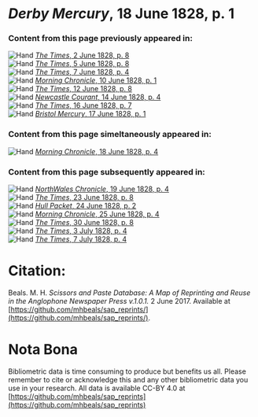 # *Derby Mercury*, 18 June 1828, p. 1  
  
### Content from this page previously appeared in:  
![Hand](http://scissorsandpaste.net/wp-content/uploads/2017/06/smallhandpointer.png) [*The Times*, 2 June 1828, p. 8](https://mhbeals.github.io/sap_html/The-Times/The-Times-2-June-1828-p-8)  
![Hand](http://scissorsandpaste.net/wp-content/uploads/2017/06/smallhandpointer.png) [*The Times*, 5 June 1828, p. 8](https://mhbeals.github.io/sap_html/The-Times/The-Times-5-June-1828-p-8)  
![Hand](http://scissorsandpaste.net/wp-content/uploads/2017/06/smallhandpointer.png) [*The Times*, 7 June 1828, p. 4](https://mhbeals.github.io/sap_html/The-Times/The-Times-7-June-1828-p-4)  
![Hand](http://scissorsandpaste.net/wp-content/uploads/2017/06/smallhandpointer.png) [*Morning Chronicle*, 10 June 1828, p. 1](https://mhbeals.github.io/sap_html/Morning-Chronicle/Morning-Chronicle-10-June-1828-p-1)  
![Hand](http://scissorsandpaste.net/wp-content/uploads/2017/06/smallhandpointer.png) [*The Times*, 12 June 1828, p. 8](https://mhbeals.github.io/sap_html/The-Times/The-Times-12-June-1828-p-8)  
![Hand](http://scissorsandpaste.net/wp-content/uploads/2017/06/smallhandpointer.png) [*Newcastle Courant*, 14 June 1828, p. 4](https://mhbeals.github.io/sap_html/Newcastle-Courant/Newcastle-Courant-14-June-1828-p-4)  
![Hand](http://scissorsandpaste.net/wp-content/uploads/2017/06/smallhandpointer.png) [*The Times*, 16 June 1828, p. 7](https://mhbeals.github.io/sap_html/The-Times/The-Times-16-June-1828-p-7)  
![Hand](http://scissorsandpaste.net/wp-content/uploads/2017/06/smallhandpointer.png) [*Bristol Mercury*, 17 June 1828, p. 1](https://mhbeals.github.io/sap_html/Bristol-Mercury/Bristol-Mercury-17-June-1828-p-1)  
  
### Content from this page simeltaneously appeared in:  
![Hand](http://scissorsandpaste.net/wp-content/uploads/2017/06/smallhandpointer.png) [*Morning Chronicle*, 18 June 1828, p. 4](https://mhbeals.github.io/sap_html/Morning-Chronicle/Morning-Chronicle-18-June-1828-p-4)  
  
### Content from this page subsequently appeared in:  
![Hand](http://scissorsandpaste.net/wp-content/uploads/2017/06/smallhandpointer.png) [*NorthWales Chronicle*, 19 June 1828, p. 4](https://mhbeals.github.io/sap_html/NorthWales-Chronicle/NorthWales-Chronicle-19-June-1828-p-4)  
![Hand](http://scissorsandpaste.net/wp-content/uploads/2017/06/smallhandpointer.png) [*The Times*, 23 June 1828, p. 8](https://mhbeals.github.io/sap_html/The-Times/The-Times-23-June-1828-p-8)  
![Hand](http://scissorsandpaste.net/wp-content/uploads/2017/06/smallhandpointer.png) [*Hull Packet*, 24 June 1828, p. 2](https://mhbeals.github.io/sap_html/Hull-Packet/Hull-Packet-24-June-1828-p-2)  
![Hand](http://scissorsandpaste.net/wp-content/uploads/2017/06/smallhandpointer.png) [*Morning Chronicle*, 25 June 1828, p. 4](https://mhbeals.github.io/sap_html/Morning-Chronicle/Morning-Chronicle-25-June-1828-p-4)  
![Hand](http://scissorsandpaste.net/wp-content/uploads/2017/06/smallhandpointer.png) [*The Times*, 30 June 1828, p. 8](https://mhbeals.github.io/sap_html/The-Times/The-Times-30-June-1828-p-8)  
![Hand](http://scissorsandpaste.net/wp-content/uploads/2017/06/smallhandpointer.png) [*The Times*, 3 July 1828, p. 4](https://mhbeals.github.io/sap_html/The-Times/The-Times-3-July-1828-p-4)  
![Hand](http://scissorsandpaste.net/wp-content/uploads/2017/06/smallhandpointer.png) [*The Times*, 7 July 1828, p. 4](https://mhbeals.github.io/sap_html/The-Times/The-Times-7-July-1828-p-4)  


# Citation: 

Beals. M. H. *Scissors and Paste Database: A Map of Reprinting and Reuse in the Anglophone Newspaper Press v.1.0.1.* 2 June 2017. Available at [https://github.com/mhbeals/sap_reprints/](https://github.com/mhbeals/sap_reprints/). 

# Nota Bona

Bibliometric data is time consuming to produce but benefits us all. Please remember to cite or acknowledge this and any other bibliometric data you use in your research. All data is available CC-BY 4.0 at [https://github.com/mhbeals/sap_reprints](https://github.com/mhbeals/sap_reprints)